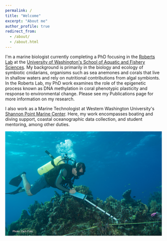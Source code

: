 ```yaml
---
permalink: /
title: "Welcome"
excerpt: "About me"
author_profile: true
redirect_from: 
  - /about/
  - /about.html
---
```


I'm a marine biologist currently completing a PhD focusing in the [Roberts Lab](https://faculty.washington.edu/sr320/) at the [University of Washington's School of Aquatic and Fishery Sciences](https://fish.uw.edu/). My background is primarily in the biology and ecology of symbiotic cnidarians, organisms such as sea anemones and corals that live in shallow waters and rely on nutritional contributions from  algal symbionts. In the Roberts Lab, my PhD work examines the role of the epigenetic process known as DNA methylation in coral phenotypic plasticity and response to environmental change. Please see my Publications page for more information on my research.

I also work as a Marine Technologist at Western Washington University's [Shannon Point Marine Center](http://www.wwu.edu/spmc/). Here, my work encompasses boating and diving support, coastal oceanographic data collection, and student mentoring, among other duties.

![monitoring](/images/RMonitoring5.2016-300-1.png)
